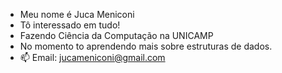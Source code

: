 - Meu nome é Juca Meniconi
- Tô interessado em tudo!
- Fazendo Ciência da Computação na UNICAMP
- No momento to aprendendo mais sobre estruturas de dados.
- 📫 Email: jucameniconi@gmail.com

<!---
jucamm/jucamm is a ✨ special ✨ repository because its `README.md` (this file) appears on your GitHub profile.
You can click the Preview link to take a look at your changes.
--->
